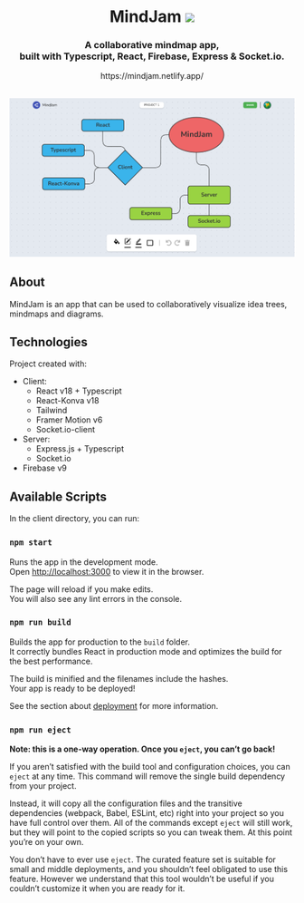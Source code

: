 
<h1 align="center">
  MindJam <img src="../mindmap/client/public/favicon.svg" />
  <br>
</h1>

<h3 align="center">A collaborative mindmap app, <br /> built with Typescript, React, Firebase, Express & Socket.io.</h3>
<p align="center">https://mindjam.netlify.app/</p>
<br />

<div align="center">
    <img src="./uploads/cover.png" />
</div>

## About

MindJam is an app that can be used to collaboratively visualize idea trees, mindmaps and diagrams.


## Technologies
Project created with:
- Client:
  - React v18 + Typescript
  - React-Konva v18
  - Tailwind
  - Framer Motion v6
  - Socket.io-client
- Server:
  - Express.js + Typescript
  - Socket.io
- Firebase v9

## Available Scripts

In the client directory, you can run:

### `npm start`

Runs the app in the development mode.\
Open [http://localhost:3000](http://localhost:3000) to view it in the browser.

The page will reload if you make edits.\
You will also see any lint errors in the console.

### `npm run build`

Builds the app for production to the `build` folder.\
It correctly bundles React in production mode and optimizes the build for the best performance.

The build is minified and the filenames include the hashes.\
Your app is ready to be deployed!

See the section about [deployment](https://facebook.github.io/create-react-app/docs/deployment) for more information.

### `npm run eject`

**Note: this is a one-way operation. Once you `eject`, you can’t go back!**

If you aren’t satisfied with the build tool and configuration choices, you can `eject` at any time. This command will remove the single build dependency from your project.

Instead, it will copy all the configuration files and the transitive dependencies (webpack, Babel, ESLint, etc) right into your project so you have full control over them. All of the commands except `eject` will still work, but they will point to the copied scripts so you can tweak them. At this point you’re on your own.

You don’t have to ever use `eject`. The curated feature set is suitable for small and middle deployments, and you shouldn’t feel obligated to use this feature. However we understand that this tool wouldn’t be useful if you couldn’t customize it when you are ready for it.
